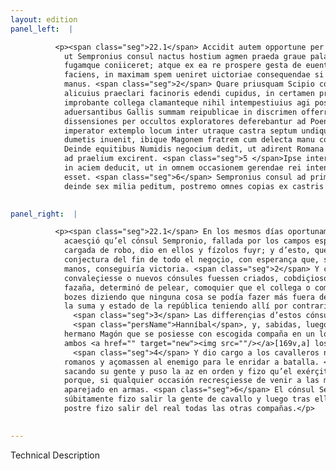 ```yaml
---
layout: edition
panel_left:  |

          <p><span class="seg">22.1</span> Accidit autem opportune per eos dies,
            ut Sempronius consul nactus hostium agmen praeda graue palatumque per agros inuaderet in
            fugamque coniiceret; atque ex ea re prospere gesta de euentu totius rei coniecturam
            faciens, in maximam spem ueniret uictoriae consequendae si iusta acie consereretur
            manus. <span class="seg">2</span> Quare priusquam Scipio conualesceret et noui consules crearentur,
            alicuius praeclari facinoris edendi cupidus, in certamen prodire decreuit. Rem21
            improbante collega clamanteque nihil intempestiuius agi posse, quam omnibus prope
            aduersantibus Gallis summam reipublicae in discrimen offerre. <span class="seg">3</span> Horum
            dissensiones per occultos exploratores deferebantur ad Poenum. Quibus cognitis callidus
            imperator extemplo locum inter utraque castra septum undique et uestitum uepribus et
            dumetis inuenit, ibique Magonem fratrem cum delecta manu consistere iussit. <span class="seg">4</span>
            Deinde equitibus Numidis negocium dedit, ut adirent Romana castra hostemque lacessentes
            ad praelium excirent. <span class="seg">5 </span>Ipse interim reliquum exercitum cibo potuque refectum
            in aciem deducit, ut in omnem occasionem gerendae rei intentus paratusque in armis
            esset. <span class="seg">6</span> Sempronius consul ad primum tumultum Numidarum subito equitatum,
            deinde sex milia peditum, postremo omnes copias ex castris educit.</p>
        

panel_right:  |

          <p><span class="seg">22.1</span> En los mesmos días oportunamente
            acaesçió qu’el cónsul Sempronio, fallada por los campos esparzida gente de los enemigos
            cargada de robo, dio en ellos y fízolos fuyr; y d’esto, que se fizo prósperamente, fizo
            conjectura del fin de todo el negoçio, con esperança que, si en batalla veniessen a las
            manos, conseguiría victoria. <span class="seg">2</span> Y con el tal intento, antes que Scipión
            convaleçiesse o nuevos cónsules fuessen criados, cobdiçioso de obrar alguna muy clara
            fazaña, determinó de pelear, comoquier que el collega o compañero lo tachava y dava
            bozes diziendo que ninguna cosa se podía fazer más fuera de tiempo que poner en peligro
            la suma y estado de la república teniendo allí por contrarios quasi todos los galos.
              <span class="seg">3</span> Las differençias d’estos cónsules por espías se denunciavan a
              <span class="persName">Hanníbal</span>, y, sabidas, luego el cauteloso capitán mandó a su
            hermano Magón que se posiesse con escogida compaña en un logar que él avía fallado entre
            ambos <a href="" target="new"><img src=""/></a>[169v,a] los reales, vestido de todas partes de çarçales y de spinos.
              <span class="seg">4</span> Y dio cargo a los cavalleros númidas que arremetiessen al real de los
            romanos y açomassen al enemigo para le enridar a batalla. <span class="seg">5</span> En tanto, él fue
            sacando su gente y puso la az en orden y fizo qu’el exérçito comiesse y beviesse,
            porque, si qualquier occasión recresçiesse de venir a las manos, estoviesse presto y
            aparejado en armas. <span class="seg">6</span> El cónsul Sempronio, al primer rebato de los númidas,
            súbitamente fizo salir la gente de cavallo y luego tras ellos seys mill peones, y a la
            postre fizo salir del real todas las otras compañas.</p>
        

---
```


Technical Description 